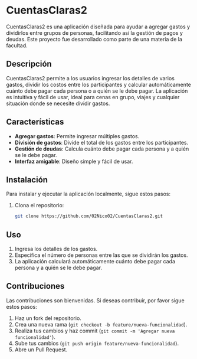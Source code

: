# CuentasClaras2

CuentasClaras2 es una aplicación diseñada para ayudar a agregar gastos y dividirlos entre grupos de personas, facilitando así la gestión de pagos y deudas. Este proyecto fue desarrollado como parte de una materia de la facultad.

## Descripción

CuentasClaras2 permite a los usuarios ingresar los detalles de varios gastos, dividir los costos entre los participantes y calcular automáticamente cuánto debe pagar cada persona o a quién se le debe pagar. La aplicación es intuitiva y fácil de usar, ideal para cenas en grupo, viajes y cualquier situación donde se necesite dividir gastos.

## Características

- **Agregar gastos**: Permite ingresar múltiples gastos.
- **División de gastos**: Divide el total de los gastos entre los participantes.
- **Gestión de deudas**: Calcula cuánto debe pagar cada persona y a quién se le debe pagar.
- **Interfaz amigable**: Diseño simple y fácil de usar.

## Instalación

Para instalar y ejecutar la aplicación localmente, sigue estos pasos:

1. Clona el repositorio:
    ```bash
    git clone https://github.com/02Nico02/CuentasClaras2.git
    ```

## Uso

1. Ingresa los detalles de los gastos.
2. Especifica el número de personas entre las que se dividirán los gastos.
3. La aplicación calculará automáticamente cuánto debe pagar cada persona y a quién se le debe pagar.

## Contribuciones

Las contribuciones son bienvenidas. Si deseas contribuir, por favor sigue estos pasos:

1. Haz un fork del repositorio.
2. Crea una nueva rama (`git checkout -b feature/nueva-funcionalidad`).
3. Realiza tus cambios y haz commit (`git commit -m 'Agregar nueva funcionalidad'`).
4. Sube tus cambios (`git push origin feature/nueva-funcionalidad`).
5. Abre un Pull Request.
